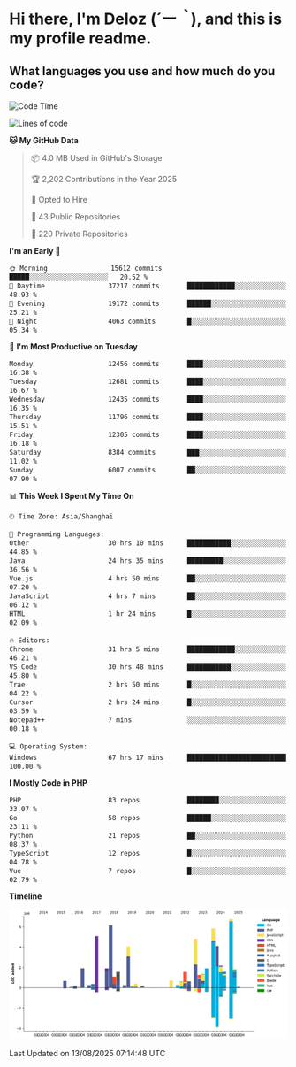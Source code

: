 # **Hi there, I'm Deloz (*´ー｀*), and this is my profile readme.**

## **What languages you use and how much do you code?**

<!--START_SECTION:waka-->
![Code Time](http://img.shields.io/badge/Code%20Time-7%2C130%20hrs%2035%20mins-blue)

![Lines of code](https://img.shields.io/badge/From%20Hello%20World%20I%27ve%20Written-59.8%20million%20lines%20of%20code-blue)

**🐱 My GitHub Data** 

> 📦 4.0 MB Used in GitHub's Storage 
 > 
> 🏆 2,202 Contributions in the Year 2025
 > 
> 💼 Opted to Hire
 > 
> 📜 43 Public Repositories 
 > 
> 🔑 220 Private Repositories 
 > 
**I'm an Early 🐤** 

```text
🌞 Morning                15612 commits       █████░░░░░░░░░░░░░░░░░░░░   20.52 % 
🌆 Daytime                37217 commits       ████████████░░░░░░░░░░░░░   48.93 % 
🌃 Evening                19172 commits       ██████░░░░░░░░░░░░░░░░░░░   25.21 % 
🌙 Night                  4063 commits        █░░░░░░░░░░░░░░░░░░░░░░░░   05.34 % 
```
📅 **I'm Most Productive on Tuesday** 

```text
Monday                   12456 commits       ████░░░░░░░░░░░░░░░░░░░░░   16.38 % 
Tuesday                  12681 commits       ████░░░░░░░░░░░░░░░░░░░░░   16.67 % 
Wednesday                12435 commits       ████░░░░░░░░░░░░░░░░░░░░░   16.35 % 
Thursday                 11796 commits       ████░░░░░░░░░░░░░░░░░░░░░   15.51 % 
Friday                   12305 commits       ████░░░░░░░░░░░░░░░░░░░░░   16.18 % 
Saturday                 8384 commits        ███░░░░░░░░░░░░░░░░░░░░░░   11.02 % 
Sunday                   6007 commits        ██░░░░░░░░░░░░░░░░░░░░░░░   07.90 % 
```


📊 **This Week I Spent My Time On** 

```text
🕑︎ Time Zone: Asia/Shanghai

💬 Programming Languages: 
Other                    30 hrs 10 mins      ███████████░░░░░░░░░░░░░░   44.85 % 
Java                     24 hrs 35 mins      █████████░░░░░░░░░░░░░░░░   36.56 % 
Vue.js                   4 hrs 50 mins       ██░░░░░░░░░░░░░░░░░░░░░░░   07.20 % 
JavaScript               4 hrs 7 mins        ██░░░░░░░░░░░░░░░░░░░░░░░   06.12 % 
HTML                     1 hr 24 mins        █░░░░░░░░░░░░░░░░░░░░░░░░   02.09 % 

🔥 Editors: 
Chrome                   31 hrs 5 mins       ████████████░░░░░░░░░░░░░   46.21 % 
VS Code                  30 hrs 48 mins      ███████████░░░░░░░░░░░░░░   45.80 % 
Trae                     2 hrs 50 mins       █░░░░░░░░░░░░░░░░░░░░░░░░   04.22 % 
Cursor                   2 hrs 24 mins       █░░░░░░░░░░░░░░░░░░░░░░░░   03.59 % 
Notepad++                7 mins              ░░░░░░░░░░░░░░░░░░░░░░░░░   00.18 % 

💻 Operating System: 
Windows                  67 hrs 17 mins      █████████████████████████   100.00 % 
```

**I Mostly Code in PHP** 

```text
PHP                      83 repos            ████████░░░░░░░░░░░░░░░░░   33.07 % 
Go                       58 repos            ██████░░░░░░░░░░░░░░░░░░░   23.11 % 
Python                   21 repos            ██░░░░░░░░░░░░░░░░░░░░░░░   08.37 % 
TypeScript               12 repos            █░░░░░░░░░░░░░░░░░░░░░░░░   04.78 % 
Vue                      7 repos             █░░░░░░░░░░░░░░░░░░░░░░░░   02.79 % 
```



**Timeline**

![Lines of Code chart](https://raw.githubusercontent.com/deloz/deloz/main/assets/bar_graph.png)


 Last Updated on 13/08/2025 07:14:48 UTC
<!--END_SECTION:waka-->
